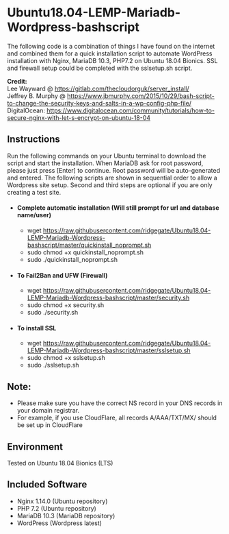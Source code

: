 # Ubuntu18.04-LEMP-Mariadb-Wordpress-bashscript
The following code is a combination of things I have found on the internet and combined them 
for a quick installation script to automate WordPress installation with Nginx, MariaDB 10.3, PHP7.2 on Ubuntu 18.04 Bionics. SSL and firewall setup could be completed with the sslsetup.sh script.

<strong>Credit: </strong>
</br>Lee Wayward @ https://gitlab.com/thecloudorguk/server_install/ 
</br>Jeffrey B. Murphy @ https://www.jbmurphy.com/2015/10/29/bash-script-to-change-the-security-keys-and-salts-in-a-wp-config-php-file/
</br>DigitalOcean: https://www.digitalocean.com/community/tutorials/how-to-secure-nginx-with-let-s-encrypt-on-ubuntu-18-04

## Instructions
Run the following commands on your Ubuntu terminal to download the script and start the installation. When MariaDB ask for root password, please just press [Enter] to continue. Root password will be auto-generated and entered. The following scripts are shown in sequential order to allow a Wordpress site setup. Second and third steps are optional if you are only creating a test site.</br>
* #### Complete automatic installation (Will still prompt for url and database name/user)
  * wget https://raw.githubusercontent.com/ridgegate/Ubuntu18.04-LEMP-Mariadb-Wordpress-bashscript/master/quickinstall_noprompt.sh  </br>
  * sudo chmod +x quickinstall_noprompt.sh </br>
  * sudo ./quickinstall_noprompt.sh </br>
* #### To Fail2Ban and UFW (Firewall)
  * wget https://raw.githubusercontent.com/ridgegate/Ubuntu18.04-LEMP-Mariadb-Wordpress-bashscript/master/security.sh </br>
  * sudo chmod +x security.sh </br>
  * sudo ./security.sh </br>
* #### To install SSL
  * wget https://raw.githubusercontent.com/ridgegate/Ubuntu18.04-LEMP-Mariadb-Wordpress-bashscript/master/sslsetup.sh </br>
  * sudo chmod +x sslsetup.sh </br>
  * sudo ./sslsetup.sh </br>

## Note:
  * Please make sure you have the correct NS record in your DNS records in your domain registrar.
  * For example, if you use CloudFlare, all records A/AAA/TXT/MX/ should be set up in CloudFlare

## Environment
Tested on Ubuntu 18.04 Bionics (LTS)

## Included Software
* Nginx 1.14.0 (Ubuntu repository)
* PHP 7.2 (Ubuntu repository)
* MariaDB 10.3 (MariaDB repository)
* WordPress (Wordpress latest)

